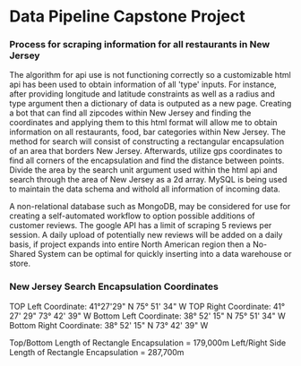 # Data Pipeline Capstone Project


### Process for scraping information for all restaurants in New Jersey
The algorithm for api use is not functioning correctly so a customizable html api has been used to obtain information of all 'type' inputs. For instance, after providing longitude and latitude constraints as well as a radius and type argument then a dictionary of data is outputed as a new page. Creating a bot that can find all zipcodes within New Jersey and finding the coordinates and applying them to this html format will allow me to obtain information on all restaurants, food, bar categories within New Jersey. The method for search will consist of constructing a rectangular encapsulation of an area that borders New Jersey. Afterwards,
utilize gps coordinates to find all corners of the encapsulation and find the distance between points. Divide the area by the search unit argument used within the html api and search through the area of New Jersey as a 2d array. MySQL is being used to maintain the data schema and withold all information of incoming data.

A non-relational database such as MongoDB, may be considered for use for creating a self-automated workflow to option possible additions of customer reviews. The google API has a limit of scraping 5 reviews per session. A daily upload of potentially new reviews will be added on a daily basis, if project expands into entire North American region then a No-Shared System can be optimal for quickly inserting into a data warehouse or store.


### New Jersey Search Encapsulation Coordinates
TOP Left Coordinate: 41°27'29" N 75° 51' 34" W
TOP Right Coordinate: 41° 27' 29" 73° 42' 39" W
Bottom Left Coordinate: 38° 52' 15" N 75° 51' 34" W
Bottom Right Coordinate: 38° 52' 15" N 73° 42' 39" W

Top/Bottom Length of Rectangle Encapsulation = 179,000m
Left/Right Side Length of Rectangle Encapsulation = 287,700m
